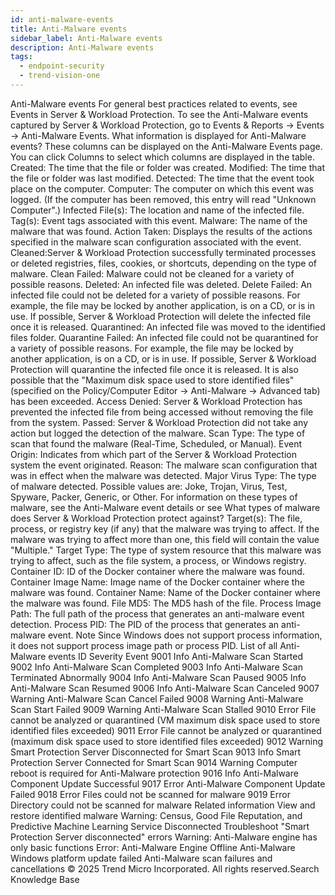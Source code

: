 ```yaml
---
id: anti-malware-events
title: Anti-Malware events
sidebar_label: Anti-Malware events
description: Anti-Malware events
tags:
  - endpoint-security
  - trend-vision-one
---
```


 Anti-Malware events For general best practices related to events, see Events in Server & Workload Protection. To see the Anti-Malware events captured by Server & Workload Protection, go to Events & Reports → Events → Anti-Malware Events. What information is displayed for Anti-Malware events? These columns can be displayed on the Anti-Malware Events page. You can click Columns to select which columns are displayed in the table. Created: The time that the file or folder was created. Modified: The time that the file or folder was last modified. Detected: The time that the event took place on the computer. Computer: The computer on which this event was logged. (If the computer has been removed, this entry will read "Unknown Computer".) Infected File(s): The location and name of the infected file. Tag(s): Event tags associated with this event. Malware: The name of the malware that was found. Action Taken: Displays the results of the actions specified in the malware scan configuration associated with the event. Cleaned:Server & Workload Protection successfully terminated processes or deleted registries, files, cookies, or shortcuts, depending on the type of malware. Clean Failed: Malware could not be cleaned for a variety of possible reasons. Deleted: An infected file was deleted. Delete Failed: An infected file could not be deleted for a variety of possible reasons. For example, the file may be locked by another application, is on a CD, or is in use. If possible, Server & Workload Protection will delete the infected file once it is released. Quarantined: An infected file was moved to the identified files folder. Quarantine Failed: An infected file could not be quarantined for a variety of possible reasons. For example, the file may be locked by another application, is on a CD, or is in use. If possible, Server & Workload Protection will quarantine the infected file once it is released. It is also possible that the "Maximum disk space used to store identified files" (specified on the Policy/Computer Editor → Anti-Malware → Advanced tab) has been exceeded. Access Denied: Server & Workload Protection has prevented the infected file from being accessed without removing the file from the system. Passed: Server & Workload Protection did not take any action but logged the detection of the malware. Scan Type: The type of scan that found the malware (Real-Time, Scheduled, or Manual). Event Origin: Indicates from which part of the Server & Workload Protection system the event originated. Reason: The malware scan configuration that was in effect when the malware was detected. Major Virus Type: The type of malware detected. Possible values are: Joke, Trojan, Virus, Test, Spyware, Packer, Generic, or Other. For information on these types of malware, see the Anti-Malware event details or see What types of malware does Server & Workload Protection protect against? Target(s): The file, process, or registry key (if any) that the malware was trying to affect. If the malware was trying to affect more than one, this field will contain the value "Multiple." Target Type: The type of system resource that this malware was trying to affect, such as the file system, a process, or Windows registry. Container ID: ID of the Docker container where the malware was found. Container Image Name: Image name of the Docker container where the malware was found. Container Name: Name of the Docker container where the malware was found. File MD5: The MD5 hash of the file. Process Image Path: The full path of the process that generates an anti-malware event detection. Process PID: The PID of the process that generates an anti-malware event. Note Since Windows does not support process information, it does not support process image path or process PID. List of all Anti-Malware events ID Severity Event 9001 Info Anti-Malware Scan Started 9002 Info Anti-Malware Scan Completed 9003 Info Anti-Malware Scan Terminated Abnormally 9004 Info Anti-Malware Scan Paused 9005 Info Anti-Malware Scan Resumed 9006 Info Anti-Malware Scan Canceled 9007 Warning Anti-Malware Scan Cancel Failed 9008 Warning Anti-Malware Scan Start Failed 9009 Warning Anti-Malware Scan Stalled 9010 Error File cannot be analyzed or quarantined (VM maximum disk space used to store identified files exceeded) 9011 Error File cannot be analyzed or quarantined (maximum disk space used to store identified files exceeded) 9012 Warning Smart Protection Server Disconnected for Smart Scan 9013 Info Smart Protection Server Connected for Smart Scan 9014 Warning Computer reboot is required for Anti-Malware protection 9016 Info Anti-Malware Component Update Successful 9017 Error Anti-Malware Component Update Failed 9018 Error Files could not be scanned for malware 9019 Error Directory could not be scanned for malware Related information View and restore identified malware Warning: Census, Good File Reputation, and Predictive Machine Learning Service Disconnected Troubleshoot "Smart Protection Server disconnected" errors Warning: Anti-Malware engine has only basic functions Error: Anti-Malware Engine Offline Anti-Malware Windows platform update failed Anti-Malware scan failures and cancellations © 2025 Trend Micro Incorporated. All rights reserved.Search Knowledge Base